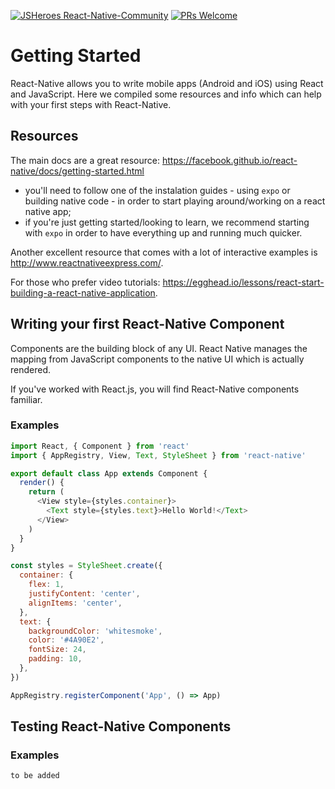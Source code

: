 [![JSHeroes React-Native-Community](https://img.shields.io/badge/JSHeroes-React--Native--Community-blue.svg)](https://github.com/jsheroes/react-native-community/)
[![PRs Welcome](https://img.shields.io/badge/PRs-welcome-brightgreen.svg)](http://makeapullrequest.com)

# Getting Started

React-Native allows you to write mobile apps (Android and iOS) using React and JavaScript. Here we compiled some resources and info which can help with your first steps with React-Native.

## Resources

The main docs are a great resource: https://facebook.github.io/react-native/docs/getting-started.html
- you'll need to follow one of the instalation guides - using `expo` or building native code - in order to start playing around/working on a react native app;
- if you're just getting started/looking to learn, we recommend starting with `expo` in order to have everything up and running much quicker.

Another excellent resource that comes with a lot of interactive examples is http://www.reactnativeexpress.com/.

For those who prefer video tutorials: https://egghead.io/lessons/react-start-building-a-react-native-application.

## Writing your first React-Native Component

Components are the building block of any UI. React Native manages the mapping from JavaScript components to the native UI which is actually rendered.

If you've worked with React.js, you will find React-Native components familiar.

### Examples
```js
import React, { Component } from 'react'
import { AppRegistry, View, Text, StyleSheet } from 'react-native'

export default class App extends Component {
  render() {
    return (
      <View style={styles.container}>
        <Text style={styles.text}>Hello World!</Text>
      </View>
    )
  }
}

const styles = StyleSheet.create({
  container: {
    flex: 1,
    justifyContent: 'center',
    alignItems: 'center',
  },
  text: {
    backgroundColor: 'whitesmoke',
    color: '#4A90E2',
    fontSize: 24,
    padding: 10,
  },
})

AppRegistry.registerComponent('App', () => App)
```

## Testing React-Native Components

### Examples
`to be added`
